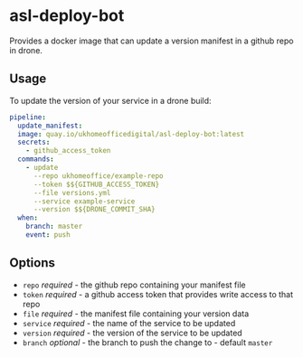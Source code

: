 # asl-deploy-bot

Provides a docker image that can update a version manifest in a github repo in drone.

## Usage

To update the version of your service in a drone build:

```yaml
pipeline:
  update_manifest:
  image: quay.io/ukhomeofficedigital/asl-deploy-bot:latest
  secrets:
    - github_access_token
  commands:
    - update
      --repo ukhomeoffice/example-repo
      --token $${GITHUB_ACCESS_TOKEN}
      --file versions.yml
      --service example-service
      --version $${DRONE_COMMIT_SHA}
  when:
    branch: master
    event: push
```

## Options

* `repo` _required_ - the github repo containing your manifest file
* `token` _required_ - a github access token that provides write access to that repo
* `file` _required_ - the manifest file containing your version data
* `service` _required_ - the name of the service to be updated
* `version` _required_ - the version of the service to be updated
* `branch` _optional_ - the branch to push the change to - default `master`
